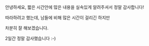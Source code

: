 안녕하세요, 짧은 시간안에 많은 내용을 실속있게 알려주셔서 정말 감사합니다! 

따라하려고 했는데, 남들에 비해 많은 시간이 걸리긴 하지만 

차분히 잘 해보겠습니다. 



2일간 정말 감사했습니다 :-) 

